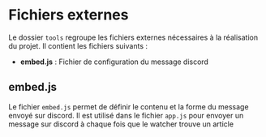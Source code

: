 # Fichiers externes
Le dossier `tools` regroupe les fichiers externes nécessaires à la réalisation du projet. Il contient les fichiers suivants :
- **embed.js** : Fichier de configuration du message discord

## embed.js
Le fichier `embed.js` permet de définir le contenu et la forme du message envoyé sur discord.
Il est utilisé dans le fichier `app.js` pour envoyer un message sur discord à chaque fois que le watcher trouve un article
